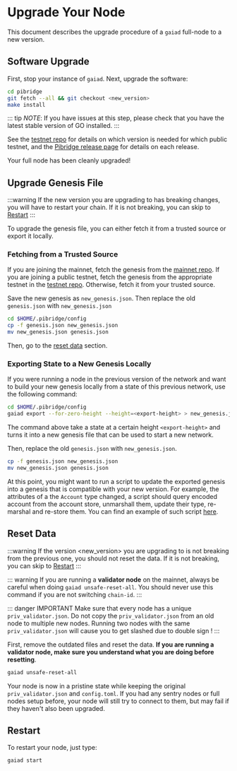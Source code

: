 <!--
order: 5
-->

# Upgrade Your Node

This document describes the upgrade procedure of a `gaiad` full-node to a new version.

## Software Upgrade

First, stop your instance of `gaiad`. Next, upgrade the software:

```bash
cd pibridge
git fetch --all && git checkout <new_version>
make install
```

::: tip
_NOTE_: If you have issues at this step, please check that you have the latest stable version of GO installed.
:::

See the [testnet repo](https://github.com/cosmos/testnets) for details on which version is needed for which public testnet, and the [Pibridge release page](https://github.com/cosmos/Pibridge/releases) for details on each release.

Your full node has been cleanly upgraded!

## Upgrade Genesis File

:::warning
If the new version you are upgrading to has breaking changes, you will have to restart your chain. If it is not breaking, you can skip to [Restart](#restart)
:::

To upgrade the genesis file, you can either fetch it from a trusted source or export it locally.

### Fetching from a Trusted Source

If you are joining the mainnet, fetch the genesis from the [mainnet repo](https://github.com/cosmos/launch). If you are joining a public testnet, fetch the genesis from the appropriate testnet in the [testnet repo](https://github.com/cosmos/testnets). Otherwise, fetch it from your trusted source.

Save the new genesis as `new_genesis.json`. Then replace the old `genesis.json` with `new_genesis.json`

```bash
cd $HOME/.pibridge/config
cp -f genesis.json new_genesis.json
mv new_genesis.json genesis.json
```

Then, go to the [reset data](#reset-data) section.

### Exporting State to a New Genesis Locally

If you were running a node in the previous version of the network and want to build your new genesis locally from a state of this previous network, use the following command:

```bash
cd $HOME/.pibridge/config
gaiad export --for-zero-height --height=<export-height> > new_genesis.json
```

The command above take a state at a certain height `<export-height>` and turns it into a new genesis file that can be used to start a new network.

Then, replace the old `genesis.json` with `new_genesis.json`.

```bash
cp -f genesis.json new_genesis.json
mv new_genesis.json genesis.json
```

At this point, you might want to run a script to update the exported genesis into a genesis that is compatible with your new version. For example, the attributes of a the `Account` type changed, a script should query encoded account from the account store, unmarshall them, update their type, re-marshal and re-store them. You can find an example of such script [here](https://github.com/cosmos/cosmos-sdk/blob/02c6c9fafd58da88550ab4d7d494724a477c8a68/contrib/migrate/v0.33.x-to-v0.34.0.py).

## Reset Data

:::warning
If the version <new_version> you are upgrading to is not breaking from the previous one, you should not reset the data. If it is not breaking, you can skip to [Restart](#restart)
:::

::: warning
If you are running a **validator node** on the mainnet, always be careful when doing `gaiad unsafe-reset-all`. You should never use this command if you are not switching `chain-id`.
:::

::: danger IMPORTANT
Make sure that every node has a unique `priv_validator.json`. Do not copy the `priv_validator.json` from an old node to multiple new nodes. Running two nodes with the same `priv_validator.json` will cause you to get slashed due to double sign !
:::

First, remove the outdated files and reset the data. **If you are running a validator node, make sure you understand what you are doing before resetting**.

```bash
gaiad unsafe-reset-all
```

Your node is now in a pristine state while keeping the original `priv_validator.json` and `config.toml`. If you had any sentry nodes or full nodes setup before, your node will still try to connect to them, but may fail if they haven't also been upgraded.

## Restart

To restart your node, just type:

```bash
gaiad start
```
